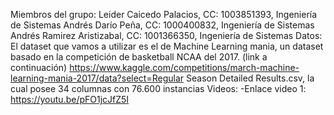 Miembros del grupo:
Leider Caicedo Palacios, CC: 1003851393, Ingeniería de Sistemas
Andrés Darío Peña, CC: 1000400832, Ingeniería de Sistemas
Andrés Ramirez Aristizabal, CC: 1001366350, Ingeniería de Sistemas
Datos:
El dataset que vamos a utilizar es el de Machine Learning mania, un dataset basado en la competición de basketball NCAA del 2017. (link a continuación) https://www.kaggle.com/competitions/march-machine-learning-mania-2017/data?select=Regular Season Detailed Results.csv, la cual posee 34 columnas con 76.600 instancias
Videos:
-Enlace video 1: https://youtu.be/pFO1jcJfZ5I
